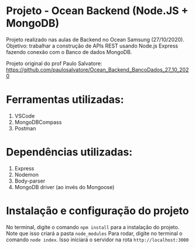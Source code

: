 # Projeto - Ocean Backend (Node.JS + MongoDB)
Projeto realizado nas aulas de Backend no Ocean Samsung (27/10/2020). 
Objetivo: trabalhar a construção de APIs REST usando Node.js Express fazendo conexão com o Banco de dados MongoDB.

Projeto original do prof Paulo Salvatore: https://github.com/paulosalvatore/Ocean_Backend_BancoDados_27_10_2020

# Ferramentas utilizadas:
1. VSCode
2. MongoDBCompass
3. Postman

# Dependências utilizadas:
1. Express
2. Nodemon
3. Body-parser
4. MongoDB driver (ao invés do Mongoose)


# Instalação e configuração do projeto

 No terminal, digite o comando `npm install`  para a instalação do projeto. Note que isso criará a pasta `node_modules`
 Para rodar, digite no terminal o comando `node index`. Isso iniciará o servidor na rota `http://localhost:3000`


